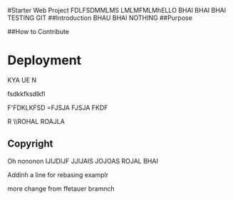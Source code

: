 #Starter Web Project
FDLFSDMMLMS LMLMFMLMhELLO BHAI BHAI BHAI TESTING GIT 
##Introduction
BHAU BHAI NOTHING 
##Purpose

##How to Contribute

<h1> Deployment </h1>

KYA UE N

fsdkkfksdlkfl



F'FDKLKFSD
=FJSJA FJSJA FKDF

 R \\\\ROHAL ROAJLA

 <h2>Copyright</h2>
 Oh nononon
IJIJDIJF
JJIJAIS
JOJOAS
ROJAL BHAI

Addinh a line for rebasing examplr

more change from ffetauer bramnch
